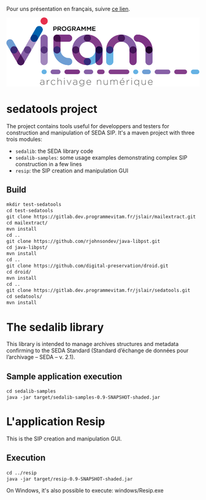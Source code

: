 Pour uns présentation en français, suivre [ce lien](README.md).


![logo](logo_vitam.png)

sedatools project
=================

The project contains tools useful for developpers and testers for construction and manipulation of SEDA SIP.
It's a maven project with three trois modules:

* ``sedalib``: the SEDA library code
* ``sedalib-samples``: some usage examples demonstrating complex SIP construction in a few lines
* ``resip``: the SIP creation and manipulation GUI

Build
-----

    mkdir test-sedatools
    cd test-sedatools
    git clone https://gitlab.dev.programmevitam.fr/jslair/mailextract.git
    cd mailextract/
    mvn install
    cd ..
    git clone https://github.com/rjohnsondev/java-libpst.git
    cd java-libpst/
    mvn install
    cd ..
    git clone https://github.com/digital-preservation/droid.git
    cd droid/
    mvn install
    cd ..
    git clone https://gitlab.dev.programmevitam.fr/jslair/sedatools.git
    cd sedatools/
    mvn install

The sedalib library
===================

This library is intended to manage archives structures and metadata confirming to the SEDA Standard (Standard d’échange de données pour l’archivage – SEDA – v. 2.1).

Sample application execution
----------------------------

    cd sedalib-samples
    java -jar target/sedalib-samples-0.9-SNAPSHOT-shaded.jar

L'application Resip
====================

This is the SIP creation and manipulation GUI.

Execution
---------

    cd ../resip
    java -jar target/resip-0.9-SNAPSHOT-shaded.jar

On Windows, it's also possible to execute: windows/Resip.exe

